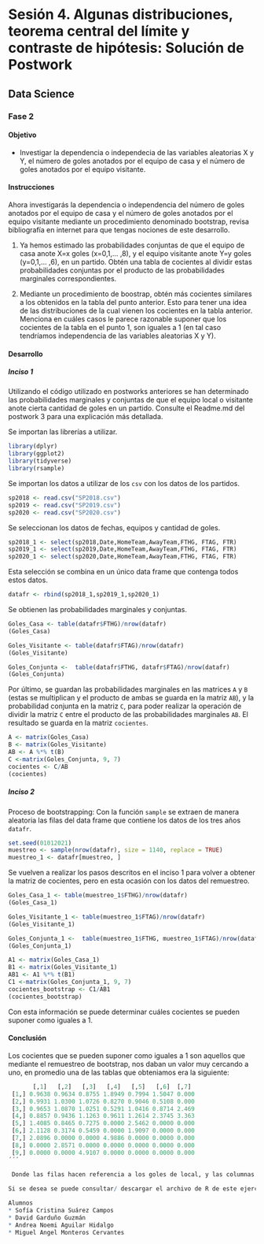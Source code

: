 # Sesión 4. Algunas distribuciones, teorema central del límite y contraste de hipótesis: Solución de Postwork
## Data Science
### Fase 2


#### Objetivo

- Investigar la dependencia o independecia de las variables aleatorias X y Y, el número de goles anotados por el equipo de casa y el número de goles anotados por el equipo visitante.

#### Instrucciones

Ahora investigarás la dependencia o independencia del número de goles anotados por el equipo de casa y el número de goles anotados por el equipo visitante mediante un procedimiento denominado bootstrap, revisa bibliografía en internet para que tengas nociones de este desarrollo. 

1. Ya hemos estimado las probabilidades conjuntas de que el equipo de casa anote X=x goles (x=0,1,... ,8), y el equipo visitante anote Y=y goles (y=0,1,... ,6), en un partido. Obtén una tabla de cocientes al dividir estas probabilidades conjuntas por el producto de las probabilidades marginales correspondientes.

2. Mediante un procedimiento de boostrap, obtén más cocientes similares a los obtenidos en la tabla del punto anterior. Esto para tener una idea de las distribuciones de la cual vienen los cocientes en la tabla anterior. Menciona en cuáles casos le parece razonable suponer que los cocientes de la tabla en el punto 1, son iguales a 1 (en tal caso tendríamos independencia de las variables aleatorias X y Y).


#### Desarrollo
##### Inciso 1

Utilizando el código utilizado en postworks anteriores se han determinado las probabilidades marginales y conjuntas de que el equipo local o visitante anote cierta cantidad de goles en un partido. Consulte el Readme.md del postwork 3 para una explicación más detallada.

Se importan las librerías a utilizar.
```R
library(dplyr)
library(ggplot2)
library(tidyverse)
library(rsample)
```
Se importan los datos a utilizar de los `csv` con los datos de los partidos.
```R
sp2018 <- read.csv("SP2018.csv")
sp2019 <- read.csv("SP2019.csv")
sp2020 <- read.csv("SP2020.csv")
```
Se seleccionan los datos de fechas, equipos y cantidad de goles.
```R
sp2018_1 <- select(sp2018,Date,HomeTeam,AwayTeam,FTHG, FTAG, FTR)
sp2019_1 <- select(sp2019,Date,HomeTeam,AwayTeam,FTHG, FTAG, FTR)
sp2020_1 <- select(sp2020,Date,HomeTeam,AwayTeam,FTHG, FTAG, FTR)
```
Esta selección se combina en un único data frame que contenga todos estos datos.
```R
datafr <- rbind(sp2018_1,sp2019_1,sp2020_1)
```
Se obtienen las probabilidades marginales y conjuntas.
```R
Goles_Casa <- table(datafr$FTHG)/nrow(datafr)
(Goles_Casa)

Goles_Visitante <- table(datafr$FTAG)/nrow(datafr)
(Goles_Visitante)

Goles_Conjunta <-  table(datafr$FTHG, datafr$FTAG)/nrow(datafr)
(Goles_Conjunta)
```
Por último, se guardan las probabilidades marginales en las matrices `A` y `B` (estas se multiplican y el producto de ambas se guarda en la matriz `AB`), y la probabilidad conjunta en la matriz `C`, para poder realizar la operación de dividir la matriz `C` entre el producto de las probabilidades marginales `AB`. El resultado se guarda en la matriz `cocientes`.
```R
A <- matrix(Goles_Casa)
B <- matrix(Goles_Visitante) 
AB <- A %*% t(B)
C <-matrix(Goles_Conjunta, 9, 7)
cocientes <- C/AB
(cocientes)
```

##### Inciso 2
Proceso de bootstrapping:
Con la función `sample` se extraen de manera aleatoria las filas del data frame que contiene los datos de los tres años `datafr`.
```R
set.seed(01012021)
muestreo <- sample(nrow(datafr), size = 1140, replace = TRUE)
muestreo_1 <- datafr[muestreo, ]
```
Se vuelven a realizar los pasos descritos en el inciso 1 para volver a obtener la matriz de cocientes, pero en esta ocasión con los datos del remuestreo.
```R
Goles_Casa_1 <- table(muestreo_1$FTHG)/nrow(datafr)
(Goles_Casa_1)

Goles_Visitante_1 <- table(muestreo_1$FTAG)/nrow(datafr)
(Goles_Visitante_1)

Goles_Conjunta_1 <-  table(muestreo_1$FTHG, muestreo_1$FTAG)/nrow(datafr)
(Goles_Conjunta_1)

A1 <- matrix(Goles_Casa_1)
B1 <- matrix(Goles_Visitante_1)
AB1 <- A1 %*% t(B1)
C1 <-matrix(Goles_Conjunta_1, 9, 7)
cocientes_bootstrap <- C1/AB1
(cocientes_bootstrap)
```

Con esta información se puede determinar cuáles cocientes se pueden suponer como iguales a 1.

#### Conclusión

Los cocientes que se pueden suponer como iguales a 1 son aquellos que mediante el remuestreo de bootstrap, nos daban un valor muy cercando a uno, en promedio una de las tablas que obteniamos era la siguiente: 
```R
       [,1]   [,2]   [,3]   [,4]   [,5]   [,6]  [,7]
 [1,] 0.9638 0.9634 0.8755 1.8949 0.7994 1.5047 0.000
 [2,] 0.9931 1.0300 1.0726 0.8270 0.9046 0.5108 0.000
 [3,] 0.9653 1.0870 1.0251 0.5291 1.0416 0.8714 2.469
 [4,] 0.8857 0.9436 1.1263 0.9611 1.2614 2.3745 3.363
 [5,] 1.4085 0.8465 0.7275 0.0000 2.5462 0.0000 0.000
 [6,] 2.1128 0.3174 0.5459 0.0000 1.9097 0.0000 0.000
 [7,] 2.0896 0.0000 0.0000 4.9886 0.0000 0.0000 0.000
 [8,] 0.0000 2.8571 0.0000 0.0000 0.0000 0.0000 0.000
 [9,] 0.0000 0.0000 4.9107 0.0000 0.0000 0.0000 0.000
´´´
 
 Donde las filas hacen referencia a los goles de local, y las columnas a los goles de visitante. No se puede obtener un promedio de todas las tablas porque al hacer el remuestreo mediante bootstrap, no siempre ibamos a obtener el mismo máximo de goles, por lo que las tablas eran de dimensiones diferentes, pero si pudimos observar un patron de independencia en los cocientes de las probabilidades conjuntas de P(X=x, Y=y) para los pares (x, y), donde x<4 & y<3. Casos aislados como el (1, 3) y el (1, 4) tambien presentaban patron, todos manteniendo el cocientes entre 0.9 y 1.1 en todos los remuestreos, por lo que para estos casos consideramos que sería correcto suponer independencia.

Si se desea se puede consultar/ descargar el archivo de R de este ejercicio, se encuentra en este mismo repositorio, con el nombre `Sesion04_Postwork.R`.

Alumnos 
* Sofía Cristina Suárez Campos
* David Garduño Guzmán
* Andrea Noemi Aguilar Hidalgo
* Miguel Angel Monteros Cervantes
